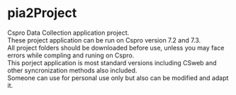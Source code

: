 # pia2Project  
Cspro Data Collection application project.  
These project application can be run on Cspro version 7.2 and 7.3.  
All project folders should be downloaded before use, unless you may face errors while compling and runing on Cspro.   
This porject application is most standard versions including CSweb and  other syncronization methods also included.  
Someone can use for personal use only but also can be modified and adapt it.
